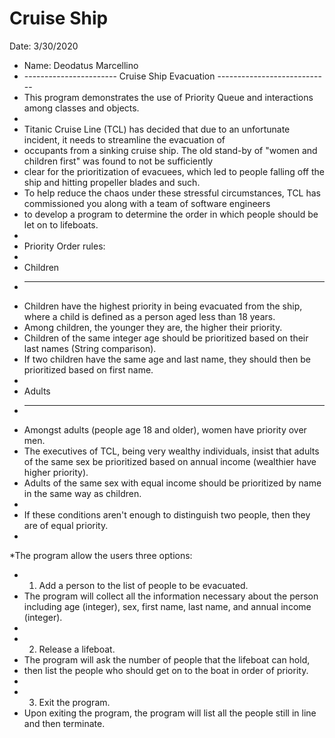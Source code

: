 # Cruise Ship

Date: 3/30/2020
* Name: Deodatus Marcellino
* ----------------------- Cruise Ship Evacuation ----------------------------
* This program demonstrates the use of Priority Queue and interactions among classes and objects.
*
* Titanic Cruise Line (TCL) has decided that due to an unfortunate incident, it needs to streamline the evacuation of
* occupants from a sinking cruise ship. The old stand-by of "women and children first" was found to not be sufficiently
* clear for the prioritization of evacuees, which led to people falling off the ship and hitting propeller blades and such.
* To help reduce the chaos under these stressful circumstances, TCL has commissioned you along with a team of software engineers
* to develop a program to determine the order in which people should be let on to lifeboats.
*
* Priority Order rules:
*
* Children
* ---------
* Children have the highest priority in being evacuated from the ship, where a child is defined as a person aged less than 18 years.
* Among children, the younger they are, the higher their priority.
* Children of the same integer age should be prioritized based on their last names (String comparison).
* If two children have the same age and last name, they should then be prioritized based on first name.
*
* Adults
* ------
* Amongst adults (people age 18 and older), women have priority over men.
* The executives of TCL, being very wealthy individuals, insist that adults of the same sex be prioritized based on annual income (wealthier have higher priority).
* Adults of the same sex with equal income should be prioritized by name in the same way as children.
*
* If these conditions aren't enough to distinguish two people, then they are of equal priority.
*
*The program allow the users three options:
* 1) Add a person to the list of people to be evacuated.
*    The program will collect all the information necessary about the person including age (integer), sex, first name, last name, and annual income (integer).
*
* 2) Release a lifeboat.
*    The program will ask the number of people that the lifeboat can hold,
*    then list the people who should get on to the boat in order of priority.
*
* 3) Exit the program.
*    Upon exiting the program, the program will list all the people still in line and then terminate.

